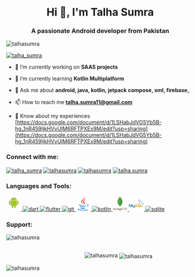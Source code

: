 <h1 align="center">Hi 👋, I'm Talha Sumra</h1>
<h3 align="center">A passionate Android developer from Pakistan</h3>

<p align="left"> <img src="https://komarev.com/ghpvc/?username=talhasumra&label=Profile%20views&color=0e75b6&style=flat" alt="talhasumra" /> </p>

<p align="left"> <a href="https://twitter.com/talha_sumra" target="blank"><img src="https://img.shields.io/twitter/follow/talha_sumra?logo=twitter&style=for-the-badge" alt="talha_sumra" /></a> </p>

- 🔭 I’m currently working on **SAAS projects**

- 🌱 I’m currently learning **Kotlin Multiplatform**

- 💬 Ask me about **android, java, kotlin, jetpack compose, xml, firebase,**

- 📫 How to reach me **talha.sumra11@gmail.com**

- 📄 Know about my experiences [https://docs.google.com/document/d/1LSHabJdVG5Yb5B-hg_1nR459ljkHVvUIM6RFTPXEx9M/edit?usp=sharing](https://docs.google.com/document/d/1LSHabJdVG5Yb5B-hg_1nR459ljkHVvUIM6RFTPXEx9M/edit?usp=sharing)

<h3 align="left">Connect with me:</h3>
<p align="left">
<a href="https://twitter.com/talha_sumra" target="blank"><img align="center" src="https://raw.githubusercontent.com/rahuldkjain/github-profile-readme-generator/master/src/images/icons/Social/twitter.svg" alt="talha_sumra" height="30" width="40" /></a>
<a href="https://linkedin.com/in/talhasumra" target="blank"><img align="center" src="https://raw.githubusercontent.com/rahuldkjain/github-profile-readme-generator/master/src/images/icons/Social/linked-in-alt.svg" alt="talhasumra" height="30" width="40" /></a>
<a href="https://fb.com/talhasumra" target="blank"><img align="center" src="https://raw.githubusercontent.com/rahuldkjain/github-profile-readme-generator/master/src/images/icons/Social/facebook.svg" alt="talhasumra" height="30" width="40" /></a>
<a href="https://instagram.com/talha.sumra" target="blank"><img align="center" src="https://raw.githubusercontent.com/rahuldkjain/github-profile-readme-generator/master/src/images/icons/Social/instagram.svg" alt="talha.sumra" height="30" width="40" /></a>
</p>

<h3 align="left">Languages and Tools:</h3>
<p align="left"> <a href="https://developer.android.com" target="_blank" rel="noreferrer"> <img src="https://raw.githubusercontent.com/devicons/devicon/master/icons/android/android-original-wordmark.svg" alt="android" width="40" height="40"/> </a> <a href="https://dart.dev" target="_blank" rel="noreferrer"> <img src="https://www.vectorlogo.zone/logos/dartlang/dartlang-icon.svg" alt="dart" width="40" height="40"/> </a> <a href="https://flutter.dev" target="_blank" rel="noreferrer"> <img src="https://www.vectorlogo.zone/logos/flutterio/flutterio-icon.svg" alt="flutter" width="40" height="40"/> </a> <a href="https://git-scm.com/" target="_blank" rel="noreferrer"> <img src="https://www.vectorlogo.zone/logos/git-scm/git-scm-icon.svg" alt="git" width="40" height="40"/> </a> <a href="https://www.java.com" target="_blank" rel="noreferrer"> <img src="https://raw.githubusercontent.com/devicons/devicon/master/icons/java/java-original.svg" alt="java" width="40" height="40"/> </a> <a href="https://kotlinlang.org" target="_blank" rel="noreferrer"> <img src="https://www.vectorlogo.zone/logos/kotlinlang/kotlinlang-icon.svg" alt="kotlin" width="40" height="40"/> </a> <a href="https://www.mongodb.com/" target="_blank" rel="noreferrer"> <img src="https://raw.githubusercontent.com/devicons/devicon/master/icons/mongodb/mongodb-original-wordmark.svg" alt="mongodb" width="40" height="40"/> </a> <a href="https://www.mysql.com/" target="_blank" rel="noreferrer"> <img src="https://raw.githubusercontent.com/devicons/devicon/master/icons/mysql/mysql-original-wordmark.svg" alt="mysql" width="40" height="40"/> </a> <a href="https://www.sqlite.org/" target="_blank" rel="noreferrer"> <img src="https://www.vectorlogo.zone/logos/sqlite/sqlite-icon.svg" alt="sqlite" width="40" height="40"/> </a> </p>

<h3 align="left">Support:</h3>
<p><a href="https://www.buymeacoffee.com/talhasumra"> <img align="left" src="https://cdn.buymeacoffee.com/buttons/v2/default-yellow.png" height="50" width="210" alt="talhasumra" /></a></p><br><br>

<p><img align="left" src="https://github-readme-stats.vercel.app/api/top-langs?username=talhasumra&show_icons=true&locale=en&layout=compact" alt="talhasumra" /></p>

<p>&nbsp;<img align="center" src="https://github-readme-stats.vercel.app/api?username=talhasumra&show_icons=true&locale=en" alt="talhasumra" /></p>

<p><img align="center" src="https://github-readme-streak-stats.herokuapp.com/?user=talhasumra&" alt="talhasumra" /></p>
